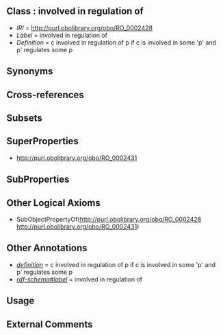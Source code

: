 
## Class : involved in regulation of

 * *IRI* = http://purl.obolibrary.org/obo/RO_0002428
 * *Label* = involved in regulation of
 * *Definition* = c involved in regulation of p if c is involved in some 'p' and p' regulates some p

## Synonyms


## Cross-references


## Subsets


## SuperProperties

 * <http://purl.obolibrary.org/obo/RO_0002431>

## SubProperties


## Other Logical Axioms

 * SubObjectPropertyOf(<http://purl.obolibrary.org/obo/RO_0002428> <http://purl.obolibrary.org/obo/RO_0002431>)

## Other Annotations

 * *[definition](../../IAO/15/IAO_0000115.md)* = c involved in regulation of p if c is involved in some 'p' and p' regulates some p
 * *[rdf-schema#label](../../el/rdf-schema#label.md)* = involved in regulation of

## Usage


## External Comments

